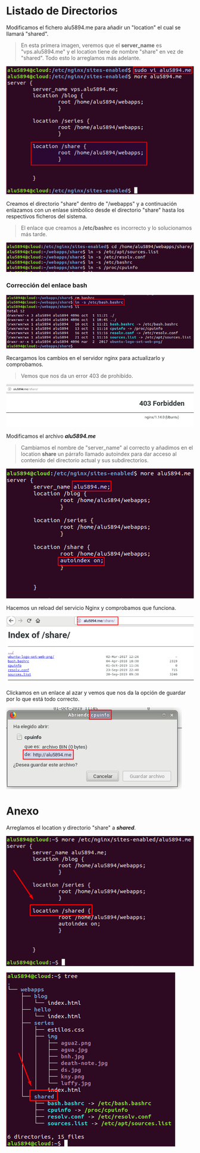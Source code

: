# Listado de Directorios

Modificamos el fichero alu5894.me para añadir un "location" el cual se llamará "shared".
> En esta primera imagen, veremos que el **server_name** es "vps.alu5894.me" y el location tiene de nombre "share" en vez de "shared". Todo esto lo arreglamos más adelante.

![01](img/01.png)

Creamos el directorio "share" dentro de "/webapps" y a continuación enlazamos con un enlase simbólico desde el directorio "share" hasta los respectivos ficheros del sistema.

> El enlace que creamos a **/etc/bashrc** es incorrecto y lo solucionamos más tarde.

![02](img/03.png) 

### Corrección del enlace bash

![03](img/04.png)

Recargamos los cambios en el servidor nginx para actualizarlo y comprobamos.

> Vemos que nos da un error 403 de prohibído.

![04](img/05.png)

Modificamos el archivo ***alu5894.me***

> Cambiamos el nombre de "server_name" al correcto y añadimos en el location **share** un párrafo llamado autoindex para dar acceso al contenido del directorio actual y sus subdirectorios.

![05](img/06.png)

Hacemos un reload del servicio Nginx y comprobamos que funciona.

![06](img/07.png)

Clickamos en un enlace al azar y vemos que nos da la opción de guardar por lo que está todo correcto.

![07](img/08.png)

# Anexo

Arreglamos el location y directorio "share" a ***shared***.

![08](img/09.png)

![09](img/10.png)
